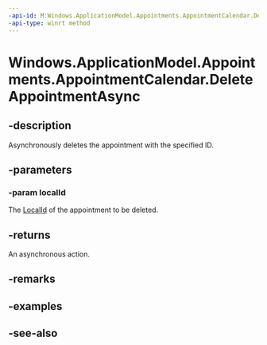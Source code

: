 ```yaml
---
-api-id: M:Windows.ApplicationModel.Appointments.AppointmentCalendar.DeleteAppointmentAsync(System.String)
-api-type: winrt method
---
```


<!-- Method syntax
public Windows.Foundation.IAsyncAction DeleteAppointmentAsync(System.String localId)
-->

# Windows.ApplicationModel.Appointments.AppointmentCalendar.DeleteAppointmentAsync

## -description
Asynchronously deletes the appointment with the specified ID.

## -parameters
### -param localId
The [LocalId](appointment_localid.md) of the appointment to be deleted.

## -returns
An asynchronous action.

## -remarks

## -examples

## -see-also
